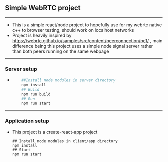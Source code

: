 ## Simple WebRTC project
---

* This is a simple react/node project to hopefully use for my webrtc native c++ to browser testing, should work on localhost networks
* Project is heavily inspired by https://webrtc.github.io/samples/src/content/peerconnection/pc1/ , main difference being this project uses a simple node signal server rather than both peers running on the same webpage
---
### Server setup
* 
    ```bash
        ##Install node modules in server directory
        npm install
        ## Build 
        npm run build
        ## Run 
        npm run start
---
### Application setup
* This project is a create-react-app project
    ```
    ## Install node modules in client/app directory
    npm install
    ## Start 
    npm run start